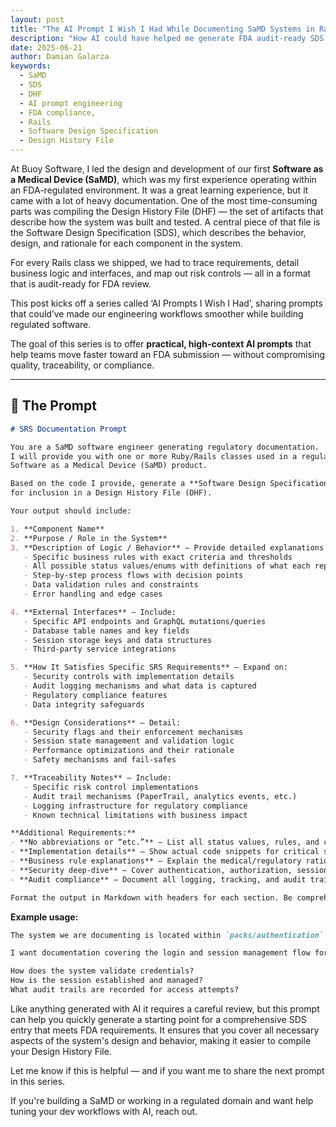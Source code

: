 ```yaml
---
layout: post
title: "The AI Prompt I Wish I Had While Documenting SaMD Systems in Rails"
description: "How AI could have helped me generate FDA audit-ready SDS documentation faster while building regulated software."
date: 2025-06-21
author: Damian Galarza
keywords:
  - SaMD
  - SDS
  - DHF
  - AI prompt engineering
  - FDA compliance,
  - Rails
  - Software Design Specification
  - Design History File
---
```


At Buoy Software, I led the design and development of our first **Software as a Medical Device (SaMD)**, which was my first experience operating within an FDA-regulated environment. It was a great learning experience, but it came with a lot of heavy documentation. One of the most time-consuming parts was compiling the Design History File (DHF) — the set of artifacts that describe how the system was built and tested. A central piece of that file is the Software Design Specification (SDS), which describes the behavior, design, and rationale for each component in the system.

For every Rails class we shipped, we had to trace requirements, detail business logic and interfaces, and map out risk controls — all in a format that is audit-ready for FDA review.

This post kicks off a series called ‘AI Prompts I Wish I Had’, sharing prompts that could’ve made our engineering workflows smoother while building regulated software.

The goal of this series is to offer **practical, high-context AI prompts** that help teams move faster toward an FDA submission — without compromising quality, traceability, or compliance.

---
## 🧠 The Prompt

```markdown
# SRS Documentation Prompt

You are a SaMD software engineer generating regulatory documentation.
I will provide you with one or more Ruby/Rails classes used in a regulated
Software as a Medical Device (SaMD) product.

Based on the code I provide, generate a **Software Design Specification (SDS)** entry suitable
for inclusion in a Design History File (DHF).

Your output should include:

1. **Component Name**  
2. **Purpose / Role in the System**  
3. **Description of Logic / Behavior** – Provide detailed explanations including:
   - Specific business rules with exact criteria and thresholds  
   - All possible status values/enums with definitions of what each represents  
   - Step-by-step process flows with decision points  
   - Data validation rules and constraints  
   - Error handling and edge cases  

4. **External Interfaces** – Include:
   - Specific API endpoints and GraphQL mutations/queries  
   - Database table names and key fields  
   - Session storage keys and data structures  
   - Third-party service integrations  

5. **How It Satisfies Specific SRS Requirements** – Expand on:
   - Security controls with implementation details  
   - Audit logging mechanisms and what data is captured  
   - Regulatory compliance features  
   - Data integrity safeguards  

6. **Design Considerations** – Detail:
   - Security flags and their enforcement mechanisms  
   - Session state management and validation logic  
   - Performance optimizations and their rationale  
   - Safety mechanisms and fail-safes  

7. **Traceability Notes** – Include:
   - Specific risk control implementations  
   - Audit trail mechanisms (PaperTrail, analytics events, etc.)  
   - Logging infrastructure for regulatory compliance  
   - Known technical limitations with business impact  

**Additional Requirements:**
- **No abbreviations or “etc.”** – List all status values, rules, and conditions explicitly  
- **Implementation details** – Show actual code snippets for critical security or compliance logic  
- **Business rule explanations** – Explain the medical/regulatory rationale behind complex rules  
- **Security deep-dive** – Cover authentication, authorization, session management, and data protection  
- **Audit compliance** – Document all logging, tracking, and audit trail mechanisms required for regulatory review

Format the output in Markdown with headers for each section. Be comprehensive, technical, and audit-ready.
```

**Example usage:** 

```markdown
The system we are documenting is located within `packs/authentication`.

I want documentation covering the login and session management flow for users.  

How does the system validate credentials?
How is the session established and managed?
What audit trails are recorded for access attempts?
```

Like anything generated with AI it requires a careful review, but this prompt can help you quickly generate a starting point for a comprehensive SDS entry that meets FDA requirements. It ensures that you cover all necessary aspects of the system's design and behavior, making it easier to compile your Design History File.

Let me know if this is helpful — and if you want me to share the next prompt in this series.

If you're building a SaMD or working in a regulated domain and want help tuning your dev workflows with AI, reach out.
